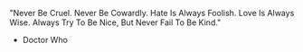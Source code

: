 "Never Be Cruel. Never Be Cowardly. Hate Is Always Foolish. Love Is Always Wise. Always Try To Be Nice, But Never Fail To Be Kind."
  - Doctor Who
